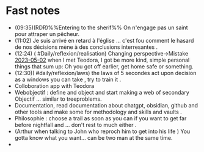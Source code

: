 # Fast notes
- (09:35)(RDR)%%Entering to the sherif%% On n'engage pas un saint pour attraper un pêcheur.
- (11:02) Je suis arrivé en retard à l'église ... c'est fou comment le hasard de nos décisions mène à des conclusions interresantes .
- (12:24) ( #Daily/reflexion/realisation) Changing perspective->Mistake [2023-05-02](2023-05-02.md) when I met Teodora, I got be more kind, simple personal things that sum up: Oh you got off earlier, get home safe or something.
- (12:30)( #daily/reflexion/laws) the laws of 5 secondes act upon decision as a windows you can take , try to train it .
- Colloboration app with Teodora
- Webobjectif : define and object and start making a web of secondary Objectif ... similar to treeproblems.
- Documentation, read documentation about chatgpt, obsidian, github and other tools and make some for methodology and skills and vaults .
- Philosophie : choose a trail as soon as you can if you want to get far before nightfall and ... don't rest to much either .
- (Arthur when talking to John who reproch him to get into his life ) You gotta know what you want... can be two man at the same time.
- 